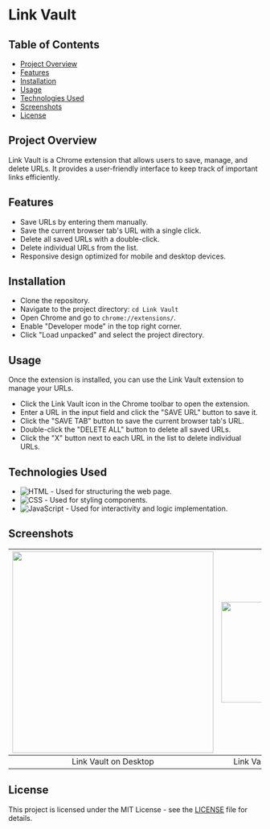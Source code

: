 # **Link Vault**

## **Table of Contents**

- [Project Overview](#project-overview)
- [Features](#features)
- [Installation](#installation)
- [Usage](#usage)
- [Technologies Used](#technologies-used)
- [Screenshots](#screenshots)
- [License](#license)

## **Project Overview**

Link Vault is a Chrome extension that allows users to save, manage, and delete URLs. It provides a user-friendly interface to keep track of important links efficiently.

## **Features**

- Save URLs by entering them manually.
- Save the current browser tab's URL with a single click.
- Delete all saved URLs with a double-click.
- Delete individual URLs from the list.
- Responsive design optimized for mobile and desktop devices.

## **Installation**

- Clone the repository.
- Navigate to the project directory: `cd Link Vault`
- Open Chrome and go to `chrome://extensions/`.
- Enable "Developer mode" in the top right corner.
- Click "Load unpacked" and select the project directory.

## **Usage**

Once the extension is installed, you can use the Link Vault extension to manage your URLs.

- Click the Link Vault icon in the Chrome toolbar to open the extension.
- Enter a URL in the input field and click the "SAVE URL" button to save it.
- Click the "SAVE TAB" button to save the current browser tab's URL.
- Double-click the "DELETE ALL" button to delete all saved URLs.
- Click the "X" button next to each URL in the list to delete individual URLs.

## **Technologies Used**

- ![HTML](https://img.shields.io/badge/HTML-E34F26?style=for-the-badge&logo=html5&logoColor=white) - Used for structuring the web page.
- ![CSS](https://img.shields.io/badge/CSS-1572B6?style=for-the-badge&logo=css3&logoColor=white) - Used for styling components.
- ![JavaScript](https://img.shields.io/badge/JavaScript-F7DF1E?style=for-the-badge&logo=javascript&logoColor=black) - Used for interactivity and logic implementation.

## **Screenshots**

| <img src="./images/desktop-view.png" width="400"> | <img src="./images/mobile-view.png" width="200"> |
| :-----------------------------------------------: | :----------------------------------------------: |
|               Link Vault on Desktop               |               Link Vault on Mobile               |

## **License**

This project is licensed under the MIT License - see the [LICENSE](LICENSE) file for details.

<!-- IVIonsters Designs -->

